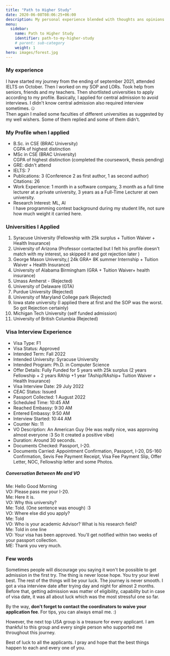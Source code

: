 ```yaml
---
title: "Path to Higher Study"
date: 2020-06-08T08:06:25+06:00
description: My personal experience blended with thoughts ans opinions
menu:
  sidebar:
    name: Path to Higher Study
    identifier: path-to-my-higher-study
    # parent: sub-category
    weight: 1
hero: images/forest.jpg
---
```

### My experience
I have started my journey from the ending of september 2021,  attended IELTS on October. Then I worked on my SOP and LORs. Took help from seniors, friends and my teachers. Then shortlisted universities to apply according to my profile. Basically, I applied for central admission to avoid interviews. I didn't know central admission also required interview sometimes. 🤐 <br>
Then again I mailed some faculties of different universities as suggested by my well wishers. Some of them replied and some of them didn't.

### My Profile when I applied
- B.Sc. in CSE (BRAC University)<br>CGPA of highest distinction
- MSc in CSE (BRAC University)<br>CGPA of highest distinction (completed the coursework, thesis pending)
- GRE: didn't attend<br>
- IELTS: 7 <br>
- Publications: 3 (Conference 2 as first author, 1 as second author)
Citations: 26 
- Work Experience: 1 month in a software company,  3 month as a full time lecturer at a private university, 3 years as a Full-Time Lecturer at own university.
- Research Interest: ML,  AI <br>
I have programming contest background during my student life,  not sure how much weight it carried here. 

### Universities I Applied
1. Syracuse University (Fellowship with 25k surplus + Tuition Waiver + Health Insurance)
2. University of Arizona (Professor contacted but I felt his profile doesn't match with my interest, so skipped it and got rejection later )
3. George Mason University,( 24k GRA+ 8K summer Internship + Tuition Waiver + Health Insurance) 
4. University of Alabama Birmingham (GRA + Tuition Waiver+ health insurance)
5. Umass Amherst - (Rejected)
6. University of Delaware (GTA)
7. Purdue University (Rejected)
8. University of Maryland College park (Rejected)
9. Iowa state university (I applied there at first and the SOP was the worst.  So got Rejection certainly)
10. Michigan Tech University (self funded admission)
11. University of British Columbia (Rejected) 

### Visa Interview Experience

- Visa Type: F1
- Visa Status: Approved
- Intended Term: Fall 2022
- Intended University: Syracuse University
- Intended Program: Ph.D. in Computer Science
- Offer Details: Fully Funded for 5 years with 25k surplus  (2 years Fellowship + 2 years RAhip +1 year TAship/RAship+ Tuition Waiver + Health Insurance)
- Visa Interview Date: 29 July 2022
- CEAC Status: Issued
- Passport Collected: 1 August 2022
- Scheduled Time: 10:45 AM
- Reached Embassy: 9:30 AM
- Entered Embassy: 9:50 AM
- Interview Started: 10:44 AM
- Counter No: 11
- VO Description: An American Guy (He was really nice, was approving almost everyone :3 So It created a positive vibe)
- Duration: Around 30 seconds.
- Documents Checked: Passport, I-20.
- Documents Carried: Appointment Confirmation, Passport, I-20, DS-160 Confirmation, Sevis Fee Payment Receipt, Visa Fee Payment Slip, Offer Letter, NOC, Fellowship letter and some Photos.


##### Conversation Between Me and VO
Me: Hello Good Morning<br>
VO: Please pass me your I-20.<br>
Me: Here it is.<br>
VO: Why this university?<br>
Me: Told.  (One sentence was enough) :3<br>
VO: Where else did you apply?<br>
Me: Told<br>
VO: Who is your academic Advisor? What is his research field?<br>
Me: Told in one line <br>
VO: Your visa has been approved. You'll get notified within two weeks of your passport collection.<br>
ME: Thank you very much.<br>

### Few words

Sometimes people will discourage you saying it won't be possible to get admission in the first try. The thing is never loose hope. You try your level best.  The rest of the things will be your luck. The journey is never smooth. I got a visa interview date after trying day and night for almost 2 months. Before that, getting admission was matter of eligibility,  capability  but in case of visa date, it was all about luck which was the most stressful one so far. 

By the way, <b>don't forget to contact the coordinators to waive your application fee</b>. For tips, you can always email me. :)

However, the next top USA group is a treasure for every applicant. I am thankful to this group and every single person who supported me throughout this journey.

Best of luck to all the applicants. I pray and hope that the best things happen to each and every one of you.



<!-- This sample post tests the followings:

- Category, sub-category nesting in the sidebar.
- Hero image and other images are in `images` folder inside this post directory.
- Different media rendering like image, tweet, YouTube video, Vimeo video etc.

### Image Sample

{{< img src="/posts/category/sub-category/rich-content/images/forest.jpg" align="center" title="Forest">}}

{{< vs >}}

### Tweet Sample

{{/*< twitter 1085870671291310081 >*/}}

{{< vs >}}

### YouTube Video Sample

{{< youtube ZJthWmvUzzc >}}

{{< vs >}}

### Vimeo Video Sample

{{< vimeo 48912912 >}} -->
